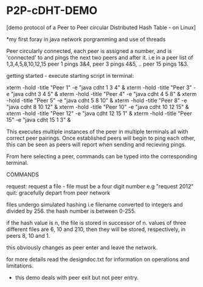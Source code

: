 # P2P-cDHT-DEMO
[demo protocol of a Peer to Peer circular Distributed Hash Table - on Linux]

*my first foray in java network porgramming and use of threads

Peer circularly connected, each peer is assigned a number, and is 'connected' to and pings the next two peers and after it.
i.e in a peer list of 1,3,4,5,8,10,12,15   peer 1 pings 3&4, peer 3 pings 4&5, .. peer 15 pings 1&3.

getting started - execute starting script in terminal:

xterm -hold -title "Peer 1" -e "java cdht 1 3 4" &
xterm -hold -title "Peer 3" -e "java cdht 3 4 5" &
xterm -hold -title "Peer 4" -e "java cdht 4 5 8" &
xterm -hold -title "Peer 5" -e "java cdht 5 8 10" &
xterm -hold -title "Peer 8" -e "java cdht 8 10 12" &
xterm -hold -title "Peer 10" -e "java cdht 10 12 15" &
xterm -hold -title "Peer 12" -e "java cdht 12 15 1" &
xterm -hold -title "Peer 15" -e "java cdht 15 1 3" &

This executes multiple instances of the peer in multiple terminals all with correct peer pairings.
Once established peers will begin to ping each other, this can be seen as peers will report when
sending and recieving pings.

From here selecting a peer, commands can be typed into the corresponding terminal.

COMMANDS

request: request a file - file must be a four digit number e.g "request 2012"
quit: gracefully depart from peer network

files undergo simulated hashing i.e filename converted to integers and divided by 256.
the hash number is between 0-255.

if the hash value is n, the file is stored in successor of n. values of three different files are 6, 10 and 210,
then they will be stored, respectively, in peers 8, 10 and 1.

this obviously changes as peer enter and leave the network.

for more details read the designdoc.txt for information on operations and limitations.
- this demo deals with peer exit but not peer entry.
